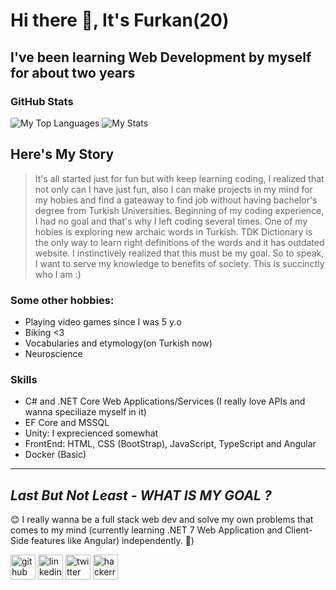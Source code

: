 # Hi there 👋, It's Furkan(20)
## I've been learning Web Development by myself for about two years
### GitHub Stats
![My Top Languages](https://github-readme-stats-git-masterrstaa-rickstaa.vercel.app/api/top-langs/?username=4furki4&layout=compact&theme=radical&langs_count=6)
![My Stats](https://github-readme-stats-git-masterrstaa-rickstaa.vercel.app/api?username=4furki4&show_icons=true&theme=radical&line_height=30&hide=prs,contribs&card_width=400px&custom_title=Furkan%27s%20Github%20Stats) 
## Here's My Story
> It's all started just for fun but with keep learning coding, I realized that not only can I have just fun, also I can make projects in my mind for my hobies and find a gateaway to find job without having bachelor's degree from Turkish Universities. Beginning of my coding experience, I had no goal and that's why I left coding several times. One of my hobies is exploring new archaic words in Turkish. TDK Dictionary is the only way to learn right definitions of the words and it has outdated website. I instinctively realized that this must be my goal. So to speak, I want to serve my knowledge to benefits of society. This is succinctly who I am :)

### Some other hobbies: 
* Playing video games since I was 5 y.o
* Biking <3 
* Vocabularies and etymology(on Turkish now)
* Neuroscience

### Skills
- C# and .NET Core Web Applications/Services (I really love APIs and wanna speciliaze myself in it)
- EF Core and MSSQL 
- Unity: I exprecienced somewhat 
- FrontEnd: HTML, CSS (BootStrap), JavaScript, TypeScript and Angular
- Docker (Basic)
--------------------------------

## ___Last But Not Least - WHAT IS MY GOAL ?___
   😊 I really wanna be a full stack web dev and solve my own problems that comes to my mind (currently learning .NET 7 Web Application and Client-Side features like Angular) independently. 🌱)

[<img src='https://cdn.jsdelivr.net/npm/simple-icons@3.0.1/icons/github.svg' alt='github' height='40'>](https://github.com/4Furki4)
[<img src='https://cdn.jsdelivr.net/npm/simple-icons@3.0.1/icons/linkedin.svg' alt='linkedin' height='40'>](https://www.linkedin.com/in/4furkancengiz4/)
[<img src='https://cdn.jsdelivr.net/npm/simple-icons@3.0.1/icons/twitter.svg' alt='twitter' height='40'>](https://twitter.com/Furki4_4)
[<img src='https://cdn.jsdelivr.net/npm/simple-icons@3.0.1/icons/hackerrank.svg' alt='hackerrank' height='40'>](https://www.hackerrank.com/muhammedcengiz1)  


